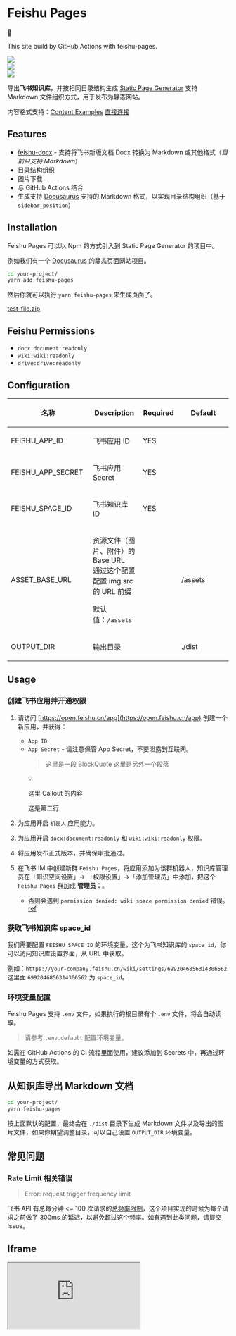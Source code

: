 # Feishu Pages

<div class="callout callout-bg-3 callout-border-2">
<div class='callout-emoji'>🎉</div>
<p>This site build by GitHub Actions with feishu-pages.</p>
</div>

<div class="flex gap-3 columns-3" column-size="3">
<div class="w-[33%]" width-ratio="33">
<img src="Bwk8bcQH6oLQn1xjzdacPBckn8d" src-width="1000" src-height="500" align="center"/>
</div>
<div class="w-[33%]" width-ratio="33">
<img src="DkwibdF3ooVi0KxttdocdoQ5nPh" src-width="400" src-height="354" align="center"/>
</div>
<div class="w-[33%]" width-ratio="33">
<img src="M9hDb8WXzo7TU5xg4xtcvArPnxe" src-width="410" src-height="404" align="center"/>
</div>
</div>

导出<b>飞书知识库</b>，并按相同目录结构生成 [Static Page Generator](https://www.google.com/search?q=Static+Page+Generator) 支持 Markdown 文件组织方式，用于发布为静态网站。

内容格式支持：[Content Examples](Ks7jwPEtJiyUXckawcRcJ68jnvg) [直接连接](https://longbridge.feishu.cn/wiki/Ks7jwPEtJiyUXckawcRcJ68jnvg)

## <b>Features</b>

- [feishu-docx](https://github.com/longbridgeapp/feishu-pages/tree/main/feishu-docx) - 支持将飞书新版文档 Docx 转换为 Markdown 或其他格式（<em>目前只支持 Markdown</em>）
- 目录结构组织
- 图片下载
- 与 GitHub Actions 结合
- 生成支持 [Docusaurus](https://docusaurus.io/) 支持的 Markdown 格式，以实现目录结构组织（基于 `sidebar_position`）

## <b>Installation</b>

Feishu Pages 可以以 Npm 的方式引入到 Static Page Generator 的项目中。

例如我们有一个 [Docusaurus](https://docusaurus.io/) 的静态页面网站项目。

```bash
cd your-project/
yarn add feishu-pages
```

然后你就可以执行 `yarn feishu-pages` 来生成页面了。

[test-file.zip](TVEyb1pmWo8oIwxyL3kcIfrrnGd)

## <b>Feishu Permissions</b>

- `docx:document:readonly`
- `wiki:wiki:readonly`
- `drive:drive:readonly`

## <b>Configuration</b>

<table header_column="1" header_row="1">
<colgroup>
<col width="229"/>
<col width="162"/>
<col width="100"/>
<col width="405"/>
</colgroup>
<thead>
<tr><th><p><b>名</b><b>称</b></p></th><th><p>Description</p></th><th><p>Required</p></th><th><p>Default</p></th></tr>
</thead>
<tbody>
<tr><td><p>FEISHU_APP_ID</p></td><td><p>飞书应用 ID</p></td><td><p>YES</p></td><td></td></tr>
<tr><td><p>FEISHU_APP_SECRET</p></td><td><p>飞书应用 Secret</p></td><td><p>YES</p></td><td></td></tr>
<tr><td><p>FEISHU_SPACE_ID</p></td><td><p>飞书知识库 ID</p></td><td><p>YES</p></td><td></td></tr>
<tr><td><p>ASSET_BASE_URL</p></td><td><p>资源文件（图片、附件）的 Base URL<br/>通过这个配置配置 img src 的 URL 前缀</p>
<p>默认值：<code>/assets</code></p></td><td></td><td><p>/assets</p></td></tr>
<tr><td><p>OUTPUT_DIR</p></td><td><p>输出目录</p></td><td></td><td><p>./dist</p></td></tr>
</tbody>
</table>

## <b>Usage</b>

### <b>创建飞书应用并开通权限</b>

1. 请访问 [https://open.feishu.cn/app](https://open.feishu.cn/app) 创建一个新应用，并获得：
    - `App ID`
    - `App Secret` - 请注意保管 App Secret，不要泄露到互联网。
        > 这里是一段 BlockQuote
        这里是另外一个段落
        <div class="callout callout-bg-3 callout-border-3">
        <div class='callout-emoji'>💡</div>
        <p>这里 Callout 的内容</p>
        <p>这是第二行</p>
        </div>

2. 为应用开启 `机器人` 应用能力。
3. 为应用开启 `docx:document:readonly` 和 `wiki:wiki:readonly` 权限。
4. 将应用发布正式版本，并确保审批通过。
5. 在飞书 IM 中创建新群 `Feishu Pages`，将应用添加为该群机器人，知识库管理员在「知识空间设置」-&gt; 「权限设置」-&gt;「添加管理员」中添加，把这个 `Feishu Pages` 群加成 <b>管理员：</b>。
    - 否则会遇到 `permission denied: wiki space permission denied` 错误。 [ref](https://open.feishu.cn/document/server-docs/docs/wiki-v2/wiki-qa)

### <b>获取飞书知识库 </b><b>space_id</b>

我们需要配置 `FEISHU_SPACE_ID` 的环境变量，这个为飞书知识库的 `space_id`，你可以访问知识库设置界面，从 URL 中获取。

例如：`https://your-company.feishu.cn/wiki/settings/6992046856314306562` 这里面 `6992046856314306562` 为 `space_id`。

### <b>环境变量配置</b>

Feishu Pages 支持 `.env` 文件，如果执行的根目录有个 `.env` 文件，将会自动读取。

> 请参考 `.env.default` 配置环境变量。

如需在 GitHub Actions 的 CI 流程里面使用，建议添加到 Secrets 中，再通过环境变量的方式获取。

## <b>从知识库导出 Markdown 文档</b>

```bash
cd your-project/
yarn feishu-pages
```

按上面默认的配置，最终会在 `./dist` 目录下生成 Markdown 文件以及导出的图片文件，如果你期望调整目录，可以自己设置 `OUTPUT_DIR` 环境变量。

## <b>常见问题</b>

### <b>Rate Limit 相关错误</b>

> Error: request trigger frequency limit

飞书 API 有总每分钟 &lt;= 100 次请求的[总频率限制](https://open.feishu.cn/document/ukTMukTMukTM/uUzN04SN3QjL1cDN)，这个项目实现的时候为每个请求之前做了 300ms 的延迟，以避免超过这个频率。如有遇到此类问题，请提交 Issue。

## Iframe

<iframe src="https://www.bilibili.com/video/BV1L94y1t7Yb/"/>

<div class="callout callout-bg-3 callout-border-3">
<div class='callout-emoji'>💡</div>
<p>文档内 <a href="J1o5w2l0NiV8tekJvXycfkkengb">Page Mata</a> 标识为 <code>hide: true</code> 的文档将会被排除掉，你可以用来隐藏一些不想公开的文档。</p>
<p>所有的 Markdown 导出的文件名将遵循知识库的目录树，并按照 Page Meta 里面的 <code>slug</code> 来整理文件夹和文件名。</p>
</div>

<div class="flex gap-3 columns-2" column-size="2">
<div class="w-[49%]" width-ratio="49">
<img src="SzJmbprNwo5Y7Cx2MzAc7k7dnCt" src-width="2532" src-height="1480" align="center"/>

<p><a href="https://twitter.com/WaytoAGI">欢迎订阅我们的 X &lt;Twitter&gt;<br/>https://twitter.com/xxx</a></p>
<p>最新知识库精选同步</p>
</div>
<div class="w-[49%]" width-ratio="49">
<img src="DPH0bRiUuohOKlxHKnCce5SRnMd" src-width="1642" src-height="847" align="center"/>

<p><a href="https://www.xiaohongshu.com/user/profile/633332ae0000000023038bf6?xhsshare=WeixinSession&appuid=574c21775e87e729545ad275&apptime=1692161211">通往 AI 绘画之路</a>（小红书）</p>
<p>专注于 AI 绘画，分享优质设计 Prompt<br/>This is new line.</p>
</div>
</div>

<table header_column="1" header_row="1">
<colgroup>
<col width="180"/>
<col width="222"/>
<col width="418"/>
</colgroup>
<thead>
<tr><th><p>Name</p></th><th><p>Type</p></th><th><p>Website</p></th></tr>
</thead>
<tbody>
<tr><td colspan="3"><p>This is merge row.</p></td></tr>
<tr><td><p>GitHub</p></td><td><p>Programming</p></td><td><p><a href="https://github.com">https://github.com</a></p></td></tr>
<tr><td rowspan="2"><p>Twitter</p></td><td rowspan="2"><p>Social Network</p></td><td><p><a href="https://x.com">https://x.com</a></p></td></tr>
<tr><td><p><a href="https://twitter.com">https://twitter.com</a></p></td></tr>
<tr><td><p>Dribbble</p></td><td><p>Design</p></td><td><p><a href="https://dribbble.com">https://dribbble.com</a></p></td></tr>
</tbody>
</table>

## <b>License</b>

MIT